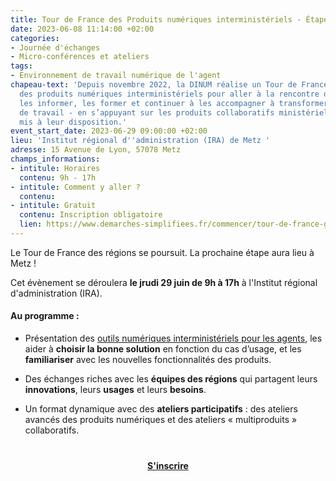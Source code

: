 ```yaml
---
title: Tour de France des Produits numériques interministériels - Étape en Grand-Est
date: 2023-06-08 11:14:00 +02:00
categories:
- Journée d'échanges
- Micro-conférences et ateliers
tags:
- Environnement de travail numérique de l'agent
chapeau-text: 'Depuis novembre 2022, la DINUM réalise un Tour de France des régions
  des produits numériques interministériels pour aller à la rencontre des agents :
  les informer, les former et continuer à les accompagner à transformer les méthodes
  de travail - en s’appuyant sur les produits collaboratifs ministériels et interministériels
  mis à leur disposition.'
event_start_date: 2023-06-29 09:00:00 +02:00
lieu: 'Institut régional d''administration (IRA) de Metz '
adresse: 15 Avenue de Lyon, 57078 Metz
champs_informations:
- intitule: Horaires
  contenu: 9h - 17h
- intitule: Comment y aller ?
  contenu: 
- intitule: Gratuit
  contenu: Inscription obligatoire
  lien: https://www.demarches-simplifiees.fr/commencer/tour-de-france-grand-est
---
```


Le Tour de France des régions se poursuit. La prochaine étape aura lieu à Metz !

Cet évènement se déroulera **le jrudi 29 juin de 9h à 17h** à l'Institut régional d'administration (IRA).

#### Au programme :

* Présentation des [outils numériques interministériels pour les agents](https://www.numerique.gouv.fr/outils-agents/), les aider à **choisir la bonne solution** en fonction du cas d’usage, et les **familiariser** avec les nouvelles fonctionnalités des produits.

* Des échanges riches avec les **équipes des régions** qui partagent leurs **innovations**, leurs **usages** et leurs **besoins**.

* Un format dynamique avec des **ateliers participatifs** : des ateliers avancés des produits numériques et des ateliers « multiproduits » collaboratifs.

<div align="center" style="margin-bottom: 15px; margin-top: 40px"><a href="https://www.demarches-simplifiees.fr/commencer/tour-de-france-grand-est" class="button" title="S'inscrire - Lien externe"><b>S'inscrire</b></a></div>